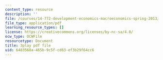 ```yaml
---
content_type: resource
description: ''
file: /courses/14-772-development-economics-macroeconomics-spring-2013/6483568a465b9c5fcd63ef3b29f64cc6_AW3a2ECNFlE.pdf
file_type: application/pdf
learning_resource_types: []
license: https://creativecommons.org/licenses/by-nc-sa/4.0/
ocw_type: OCWFile
resourcetype: Document
title: 3play pdf file
uid: 6483568a-465b-9c5f-cd63-ef3b29f64cc6
---
```

